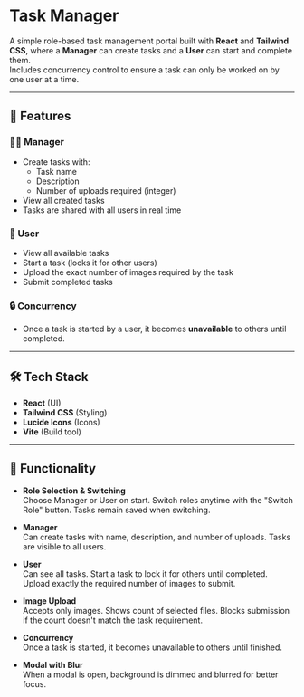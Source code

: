 # Task Manager

A simple role-based task management portal built with **React** and **Tailwind CSS**, where a **Manager** can create tasks and a **User** can start and complete them.  
Includes concurrency control to ensure a task can only be worked on by one user at a time.

---

## 🚀 Features

### 👨‍💼 Manager
- Create tasks with:
  - Task name
  - Description
  - Number of uploads required (integer)
- View all created tasks
- Tasks are shared with all users in real time

### 👤 User
- View all available tasks
- Start a task (locks it for other users)
- Upload the exact number of images required by the task
- Submit completed tasks

### 🔒 Concurrency
- Once a task is started by a user, it becomes **unavailable** to others until completed.

---

## 🛠 Tech Stack
- **React** (UI)
- **Tailwind CSS** (Styling)
- **Lucide Icons** (Icons)
- **Vite** (Build tool)

---
## 🔹 Functionality

- **Role Selection & Switching**  
  Choose Manager or User on start. Switch roles anytime with the "Switch Role" button. Tasks remain saved when switching.

- **Manager**  
  Can create tasks with name, description, and number of uploads. Tasks are visible to all users.

- **User**  
  Can see all tasks. Start a task to lock it for others until completed. Upload exactly the required number of images to submit.

- **Image Upload**  
  Accepts only images. Shows count of selected files. Blocks submission if the count doesn't match the task requirement.

- **Concurrency**  
  Once a task is started, it becomes unavailable to others until finished.

- **Modal with Blur**  
  When a modal is open, background is dimmed and blurred for better focus.


